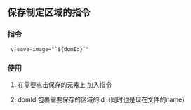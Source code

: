 ## 保存制定区域的指令

### 指令

``` 
 v-save-image="`${domId}`"
```

### 使用

1. 在需要点击保存的元素上 加入指令

2. domId 包裹需要保存的区域的id（同时也是现在文件的name）